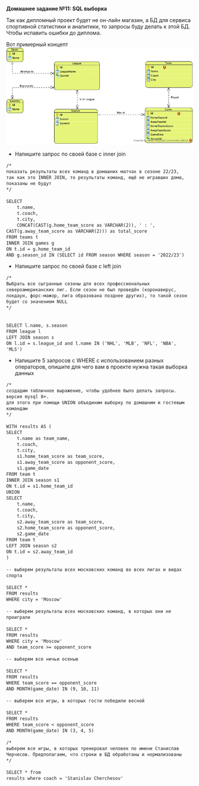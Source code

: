 **Домашнее задание №11: SQL выборка**

Так как дипломный проект будет не он-лайн магазин, а БД для сервиса спортивной статистики и аналитики, то запросы буду делать к этой БД. Чтобы испавить ошибки до диплома.

Вот примерный концепт
![](ERD_sport_db.jpg)

- Напишите запрос по своей базе с inner join

```
/*
показать результаты всех команд в домашних матчах в сезоне 22/23,
так как это INNER JOIN, то результаты команд, ещё не игравших дома, показаны не будут
*/

SELECT 
	t.name, 
	t.coach, 
	t.city, 
	CONCAT(CAST(g.home_team_score as VARCHAR(2)), ' : ', CAST(g.away_team_score as VARCHAR(2))) as total_score
FROM teams t
INNER JOIN games g
ON t.id = g.home_team_id 
AND g.season_id IN (SELECT id FROM season WHERE season = '2022/23')
```

- Напишите запрос по своей базе с left join
```
/*
Выбрать все сыгранные сезоны для всех профессиональных североамериканских лиг. Если сезон не был проведён (коронавирус, локдаун, форс-мажор, лига образована позднее других), то такой сезон будет со значением NULL
*/


SELECT l.name, s.season
FROM league l
LEFT JOIN season s
ON l.id = s.league_id and l.name IN ('NHL', 'MLB', 'NFL', 'NBA', 'MLS')
```

- Напишите 5 запросов с WHERE с использованием разных операторов, опишите для чего вам в проекте нужна такая выборка данных

```
/*
создадим табличное выражение, чтобы удобнее было делать запросы. версия mysql 8+.
для этого при помощи UNION объединим выборку по домашним и гостевым командам
*/

WITH results AS (
SELECT 
	t.name as team_name, 
	t.coach, 
	t.city, 
	s1.home_team_score as team_score, 
	s1.away_team_score as opponent_score,
	s1.game_date
FROM team t
INNER JOIN season s1
ON t.id = s1.home_team_id
UNION
SELECT 
	t.name, 
	t.coach, 
	t.city,
	s2.away_team_score as team_score,
	s2.home_team_score as opponent_score, 
	s2.game_date
FROM team t
LEFT JOIN season s2
ON t.id = s2.away_team_id
)

-- выберем результаты всех московских команд во всех лигах и видах спорта

SELECT *
FROM results
WHERE city = 'Moscow'

-- выберем результаты всех московских команд, в которых они не проиграли

SELECT *
FROM results
WHERE city = 'Moscow'
AND team_score >= opponent_score

-- выберем все ничьи осенью

SELECT *
FROM results
WHERE team_score == opponent_score
AND MONTH(game_date) IN (9, 10, 11) 

-- выберем все игры, в которых гости победили весной

SELECT *
FROM results
WHERE team_score < opponent_score
AND MONTH(game_date) IN (3, 4, 5) 

/*
выберем все игры, в которых тренеровал человек по имени Станислав Черчесов. Предполагаем, что строки в БД обработаны и нормализованы
*/

SELECT * from
results where coach = 'Stanislav Cherchesov'
```
